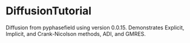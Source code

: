 # DiffusionTutorial
Diffusion from pyphasefield using version 0.0.15. Demonstrates Explicit, Implicit, and Crank-Nicolson methods, ADI, and GMRES.

